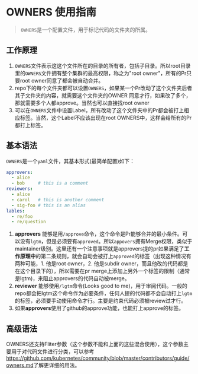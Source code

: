 # OWNERS 使用指南

> `OWNERS`是一个配置文件，用于标记代码的文件夹的所属。

## 工作原理
1. `OWNERS`文件表示这这个文件所在的目录的所有者，包括子目录。所以root目录里的`OWNERS`文件拥有整个集群的最高权限，称之为"root owner"，所有的Pr只要root owner同意了都会被自动合并。
2. repo下的每个文件夹都可以设置`OWNERS`，如果某一个Pr改动了这个文件夹后者其子文件夹的内容，就需要这个文件夹的OWNER 同意才行，如果改了多个，那就需要多个人都approve。当然也可以直接找root owner
3. 可以在`OWNERS`文件中设置Label，所有改动了这个文件夹中的Pr都会被打上相应标签。当然，这个Label不应该出现在root OWNERS中，这样会给所有的Pr都打上标签。

## 基本语法
`OWNERS`是一个`yaml`文件，其基本形式(最简单配置)如下：
```yaml
approvers:
  - alice
  - bob     # this is a comment
reviewers:
  - alice
  - carol   # this is another comment
  - sig-foo # this is an alias
lables:
  - re/foo
  - re/question
```
1. **approvers** 能够是用`/approve`命令，这个命令是Pr能够合并的最小条件。可以没有`lgtm`，但是必须要有`approved`。所以`appovers`拥有Merge权限，类似于maintainer级别。这里还有一个注意事项就是approvers提的pr如果满足了**工作原理中**的第二条规则，就会自动会被打上`approved`的标签（出现这种情况有两种可能，1. 他是root owner，2. 他是subdir owner，而且他改的代码都是在这个目录下的），所以需要在pr merge上添加上另外一个标签的限制（通常是lgtm)，来阻止approvers的代码自动被merge。
2. **reviewer** 能够使用`/lgtm`命令(Looks good to me)，用于审阅代码。一般的repo都会把lgtm这个命令作为必要条件，任何人提的代码都不会自动打上`lgtm`的标签，必须要手动使用命令才行。主要是约束代码必须被review过才行。
3. 如果**approvers**使用了github的approve功能，也能打上approve的标签。

## 高级语法
OWNERS还支持Fliter参数（这个参数不能和上面的这些混合使用），这个参数主要用于对代码文件进行分类，可以参考<https://github.com/kubernetes/community/blob/master/contributors/guide/owners.md>了解更详细的用法。

